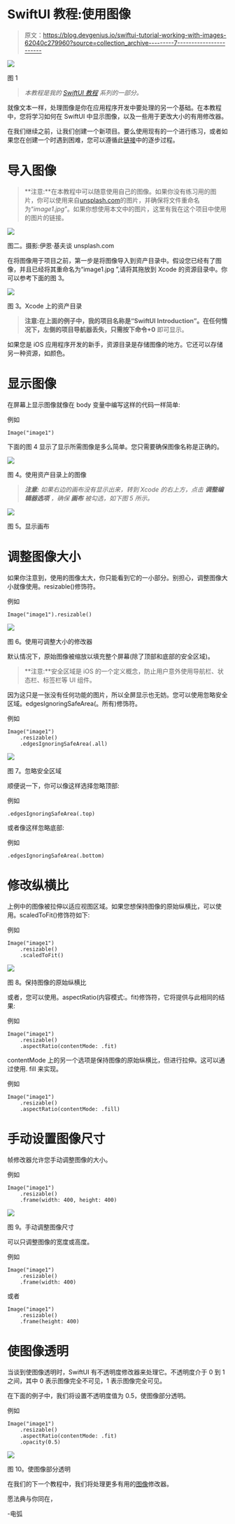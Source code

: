 # SwiftUI 教程:使用图像

> 原文：<https://blog.devgenius.io/swiftui-tutorial-working-with-images-62040c279960?source=collection_archive---------7----------------------->

![](img/b4634a1dba5db81d26b81e17b6b7a266.png)

图 1

> *本教程是我的* [*SwiftUI 教程*](https://arc-sosangyo.medium.com/list/swiftui-tutorial-03734e631240) *系列的一部分。*

就像文本一样，处理图像是你在应用程序开发中要处理的另一个基础。在本教程中，您将学习如何在 SwiftUI 中显示图像，以及一些用于更改大小的有用修改器。

在我们继续之前，让我们创建一个新项目。要么使用现有的一个进行练习，或者如果您在创建一个时遇到困难，您可以遵循此[链接](https://arc-sosangyo.medium.com/introduction-to-swiftui-creating-new-project-9adc502e1804)中的逐步过程。

# 导入图像

> **注意:**在本教程中可以随意使用自己的图像。如果你没有练习用的图片，你可以使用来自[unsplash.com](https://unsplash.com/)的图片，并确保将文件重命名为“*image1.jpg*”。如果你想使用本文中的图片，这里有我在这个项目中使用的图片的链接。

![](img/a60d02070850e58402f97a99687bd833.png)

图二。摄影:伊恩·基夫谈 unsplash.com

在将图像用于项目之前，第一步是将图像导入到资产目录中。假设您已经有了图像，并且已经将其重命名为“image1.jpg ”,请将其拖放到 Xcode 的资源目录中。你可以参考下面的图 3。

![](img/e174fc1def53a8b38647bb025956ce05.png)

图 3。Xcode 上的资产目录

> **注意:**在上面的例子中，我的项目名称是“SwiftUI Introduction”。在任何情况下，左侧的项目导航器丢失，只需按下**命令+0** 即可显示。

如果您是 iOS 应用程序开发的新手，资源目录是存储图像的地方。它还可以存储另一种资源，如颜色。

# 显示图像

在屏幕上显示图像就像在 body 变量中编写这样的代码一样简单:

例如

```
Image("image1")
```

下面的图 4 显示了显示所需图像是多么简单。您只需要确保图像名称是正确的。

![](img/8ed726bd9f876241589806d668c85e6c.png)

图 4。使用资产目录上的图像

> ***注意:*** *如果右边的画布没有显示出来，转到 Xcode 的右上方，点击* ***调整编辑器选项*** *，确保* ***画布*** *被勾选，如下图 5 所示。*

![](img/9f3777b20431f55fafe85299b4043226.png)

图 5。显示画布

# 调整图像大小

如果你注意到，使用的图像太大，你只能看到它的一小部分。别担心，调整图像大小就像使用。resizable()修饰符。

例如

```
Image("image1").resizable()
```

![](img/1dbd4c5284b1e35703aef046b80b1a77.png)

图 6。使用可调整大小的修改器

默认情况下，原始图像被缩放以填充整个屏幕(除了顶部和底部的安全区域)。

> **注意:**安全区域是 iOS 的一个定义概念，防止用户意外使用导航栏、状态栏、标签栏等 UI 组件。

因为这只是一张没有任何功能的图片，所以全屏显示也无妨。您可以使用忽略安全区域。edgesIgnoringSafeArea(。所有)修饰符。

例如

```
Image("image1")
    .resizable()
    .edgesIgnoringSafeArea(.all)
```

![](img/193639720720e4a3db81f500a32e0920.png)

图 7。忽略安全区域

顺便说一下，你可以像这样选择忽略顶部:

例如

```
.edgesIgnoringSafeArea(.top)
```

或者像这样忽略底部:

例如

```
.edgesIgnoringSafeArea(.bottom)
```

# 修改纵横比

上例中的图像被拉伸以适应视图区域。如果您想保持图像的原始纵横比，可以使用。scaledToFit()修饰符如下:

例如

```
Image("image1")
    .resizable()
    .scaledToFit()
```

![](img/af94b896b9c619906769817a8c842727.png)

图 8。保持图像的原始纵横比

或者，您可以使用。aspectRatio(内容模式:。fit)修饰符，它将提供与此相同的结果:

例如

```
Image("image1")
    .resizable()
    .aspectRatio(contentMode: .fit)
```

contentMode 上的另一个选项是保持图像的原始纵横比，但进行拉伸。这可以通过使用. fill 来实现。

例如

```
Image("image1")
    .resizable()
    .aspectRatio(contentMode: .fill)
```

# 手动设置图像尺寸

帧修改器允许您手动调整图像的大小。

例如

```
Image("image1")
    .resizable()
    .frame(width: 400, height: 400)
```

![](img/4dfb01e302c0b8271a9e9f30fd8c8dce.png)

图 9。手动调整图像尺寸

可以只调整图像的宽度或高度。

例如

```
Image("image1")
    .resizable()
    .frame(width: 400)
```

或者

```
Image("image1")
    .resizable()
    .frame(height: 400)
```

# 使图像透明

当谈到使图像透明时，SwiftUI 有不透明度修改器来处理它。不透明度介于 0 到 1 之间，其中 0 表示图像完全不可见，1 表示图像完全可见。

在下面的例子中，我们将设置不透明度值为 0.5，使图像部分透明。

例如

```
Image("image1")
    .resizable()
    .aspectRatio(contentMode: .fit)
    .opacity(0.5)
```

![](img/bc900d2992e73ca22194de12dd859a65.png)

图 10。使图像部分透明

在我们的下一个教程中，我们将处理更多有用的[图像](https://arc-sosangyo.medium.com/swiftui-tutorial-displaying-system-image-with-sf-symbols-75c01b5bf421)修改器。

愿法典与你同在，

-电弧